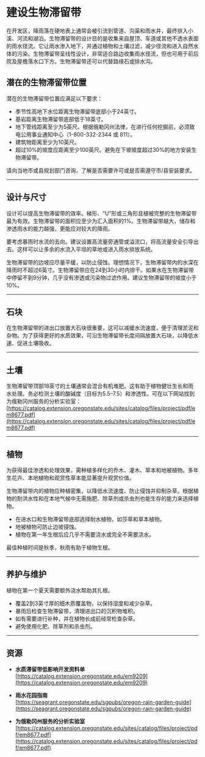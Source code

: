 # 建设生物滞留带

在开发区，降雨落在硬地表上通常会被引流到管道、沟渠和雨水井，最终排入小溪、河流和湖泊。生物滞留带的设计目的是收集来自屋顶、车道或其他不透水表面的雨水径流。它让雨水渗入地下，并通过植物和土壤过滤，减少径流和进入自然水体的污染。生物滞留带呈线性设计，非常适合路边收集雨水径流，但也可用于前后院及屋檐落水口下方。生物滞留带还可以代替路缘石或排水沟。

## 潜在的生物滞留带位置

潜在的生物滞留带位置应满足以下要求：

- 季节性高地下水位距离生物滞留带底部小于24英寸。
- 基岩距离生物滞留带底部低于18英寸。
- 地下管线距离至少为5英尺。根据俄勒冈州法律，在进行任何挖掘前，必须致电公用事业通知中心（1-800-332-2344 或 811）。
- 建筑物距离至少为10英尺。
- 超过10%的坡度应距离至少100英尺。避免在下坡坡度超过30%的地方安装生物滞留带。

请向当地市或县规划部门咨询，了解是否需要许可或是否需遵守市/县安装要求。

---

## 设计与尺寸

设计可以提高生物滞留带的效率。梯形、“U”形或三角形且植被完整的生物滞留带最为有效。生物滞留带的面积应至少为汇入面积的1%。生物滞留带越大，储存和渗透雨水的能力越强，更能应对较大的降雨。

要考虑暴雨时水流的去向。建议设置高流量旁通管或溢流口，将高流量安全引导出去。这样可以让多余的水流入平坦的草地或进入雨水排放系统。

生物滞留带的边坡应尽量平缓，以防止侵蚀。理想情况下，生物滞留带内的水深在降雨时不超过6英寸。生物滞留带应在24到30小时内排干。如果水在生物滞留带中停留不到9分钟，几乎没有渗透或污染物过滤作用。建议生物滞留带的坡度小于10%。

---

## 石块

在生物滞留带的进出口放置大石块很重要，这可以减缓水流速度，便于清理淤泥和杂物。为了获得更好的水质效果，可沿生物滞留带长度间隔放置大石块，以降低水速、促进土壤吸收。

---

## 土壤

生物滞留带顶部18英寸的土壤通常会混合有机堆肥。这有助于植物健壮生长和雨水处理。务必检测土壤的酸碱度（目标为5.5–7.5）和渗透性。可在以下网站找到为俄勒冈州服务的分析实验室：  
[https://catalog.extension.oregonstate.edu/sites/catalog/files/project/pdf/em8677.pdf](https://catalog.extension.oregonstate.edu/sites/catalog/files/project/pdf/em8677.pdf)

---

## 植物

为获得最佳渗透和处理效果，需种植多样化的乔木、灌木、草本和地被植物。多年生花卉、本地植物和观赏性草本能显著提升观赏价值。

生物滞留带内的植物应种植密集，以降低水流速度、防止侵蚀并抑制杂草。根据植物的耐洪水性和在本地气候中无需施肥、除草剂或杀虫剂也能生存的能力来选择植物。

- 在进水口和生物滞留带底部选择耐水植物，如莎草和草本植物。
- 地被植物可防止边坡侵蚀。
- 植物在第一年生根后应几乎不需要浇水或完全不需要浇水。

最佳种植时间是秋季，秋雨有助于植物生根。

---

## 养护与维护

植物在第一个夏天需要额外浇水帮助其扎根。

- 覆盖2到3英寸厚的细木质覆盖物，以保持湿度和减少杂草。
- 暴雨后检查生物滞留带，清理进出口的沉积物堆积。
- 如有需要进行补种，并在植物长成前经常检查杂草。
- 避免使用化肥、除草剂和杀虫剂。

---

## 资源

- **水质滞留带低影响开发资料单**  
  [https://catalog.extension.oregonstate.edu/em9209](https://catalog.extension.oregonstate.edu/em9209)

- **雨水花园指南**  
  [https://seagrant.oregonstate.edu/sgpubs/oregon-rain-garden-guide](https://seagrant.oregonstate.edu/sgpubs/oregon-rain-garden-guide)

- **为俄勒冈州服务的分析实验室**  
  [https://catalog.extension.oregonstate.edu/sites/catalog/files/project/pdf/em8677.pdf](https://catalog.extension.oregonstate.edu/sites/catalog/files/project/pdf/em8677.pdf)

